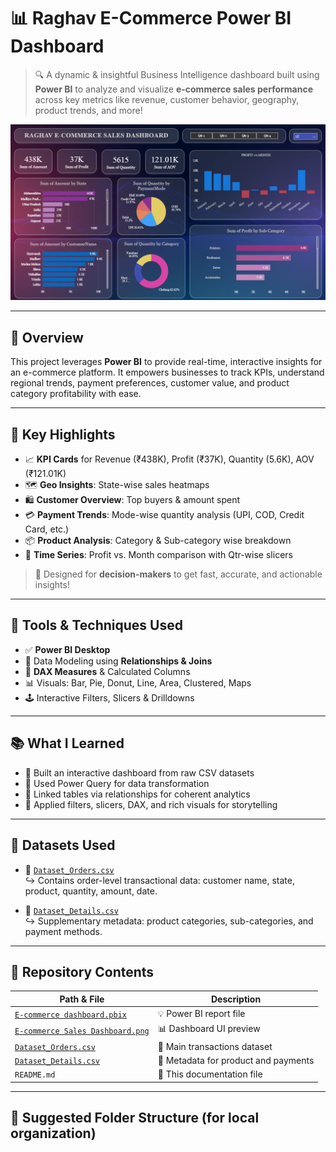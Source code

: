 # 📊 Raghav E-Commerce Power BI Dashboard

> 🔍 A dynamic & insightful Business Intelligence dashboard built using **Power BI** to analyze and visualize **e-commerce sales performance** across key metrics like revenue, customer behavior, geography, product trends, and more!

![Dashboard Preview](https://raw.githubusercontent.com/dipjyoti0007/E-commerce-Sales-Dashboard/main/E-commerce%20Sales%20Dashboard.png)

---

## 🚀 Overview

This project leverages **Power BI** to provide real-time, interactive insights for an e-commerce platform. It empowers businesses to track KPIs, understand regional trends, payment preferences, customer value, and product category profitability with ease.

---

## 🧠 Key Highlights

- 📈 **KPI Cards** for Revenue (₹438K), Profit (₹37K), Quantity (5.6K), AOV (₹121.01K)
- 🗺️ **Geo Insights**: State-wise sales heatmaps
- 🛍️ **Customer Overview**: Top buyers & amount spent
- 💳 **Payment Trends**: Mode-wise quantity analysis (UPI, COD, Credit Card, etc.)
- 📦 **Product Analysis**: Category & Sub-category wise breakdown
- 📅 **Time Series**: Profit vs. Month comparison with Qtr-wise slicers

> 🎯 Designed for **decision-makers** to get fast, accurate, and actionable insights!

---

## 🧩 Tools & Techniques Used

- ✅ **Power BI Desktop**
- 🔗 Data Modeling using **Relationships & Joins**
- 🧮 **DAX Measures** & Calculated Columns
- 📊 Visuals: Bar, Pie, Donut, Line, Area, Clustered, Maps
- 🕹️ Interactive Filters, Slicers & Drilldowns

---

## 📚 What I Learned

- 🔹 Built an interactive dashboard from raw CSV datasets
- 🔹 Used Power Query for data transformation
- 🔹 Linked tables via relationships for coherent analytics
- 🔹 Applied filters, slicers, DAX, and rich visuals for storytelling

---

## 📎 Datasets Used

- 📄 [`Dataset_Orders.csv`](https://github.com/dipjyoti0007/E-commerce-Sales-Dashboard/blob/main/Dataset_Orders.csv)  
  ↪️ Contains order-level transactional data: customer name, state, product, quantity, amount, date.

- 📄 [`Dataset_Details.csv`](https://github.com/dipjyoti0007/E-commerce-Sales-Dashboard/blob/main/Dataset_Details.csv)  
  ↪️ Supplementary metadata: product categories, sub-categories, and payment methods.

---

## 📁 Repository Contents

| Path & File | Description |
|-------------|-------------|
| [`E-commerce dashboard.pbix`](https://github.com/dipjyoti0007/E-commerce-Sales-Dashboard/blob/main/E-commerce%20dashboard.pbix) | 💡 Power BI report file |
| [`E-commerce Sales Dashboard.png`](https://github.com/dipjyoti0007/E-commerce-Sales-Dashboard/blob/main/E-commerce%20Sales%20Dashboard.png) | 📊 Dashboard UI preview |
| [`Dataset_Orders.csv`](https://github.com/dipjyoti0007/E-commerce-Sales-Dashboard/blob/main/Dataset_Orders.csv) | 📁 Main transactions dataset |
| [`Dataset_Details.csv`](https://github.com/dipjyoti0007/E-commerce-Sales-Dashboard/blob/main/Dataset_Details.csv) | 📁 Metadata for product and payments |
| `README.md` | 📘 This documentation file |

---

## 📂 Suggested Folder Structure (for local organization)

